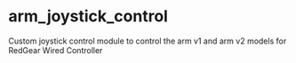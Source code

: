 # arm_joystick_control
Custom joystick control module to control the arm v1 and arm v2 models for RedGear Wired Controller

